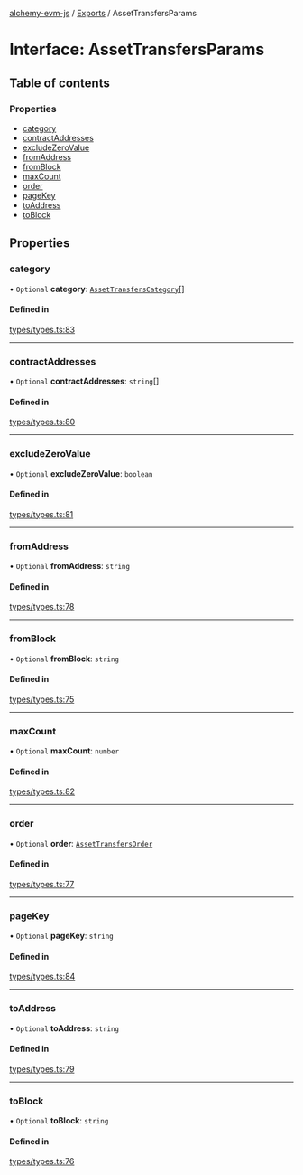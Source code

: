 [alchemy-evm-js](../README.md) / [Exports](../modules.md) / AssetTransfersParams

# Interface: AssetTransfersParams

## Table of contents

### Properties

- [category](AssetTransfersParams.md#category)
- [contractAddresses](AssetTransfersParams.md#contractaddresses)
- [excludeZeroValue](AssetTransfersParams.md#excludezerovalue)
- [fromAddress](AssetTransfersParams.md#fromaddress)
- [fromBlock](AssetTransfersParams.md#fromblock)
- [maxCount](AssetTransfersParams.md#maxcount)
- [order](AssetTransfersParams.md#order)
- [pageKey](AssetTransfersParams.md#pagekey)
- [toAddress](AssetTransfersParams.md#toaddress)
- [toBlock](AssetTransfersParams.md#toblock)

## Properties

### category

• `Optional` **category**: [`AssetTransfersCategory`](../enums/AssetTransfersCategory.md)[]

#### Defined in

[types/types.ts:83](https://github.com/alchemyplatform/exploring-pioneer/blob/53a912f/src/types/types.ts#L83)

___

### contractAddresses

• `Optional` **contractAddresses**: `string`[]

#### Defined in

[types/types.ts:80](https://github.com/alchemyplatform/exploring-pioneer/blob/53a912f/src/types/types.ts#L80)

___

### excludeZeroValue

• `Optional` **excludeZeroValue**: `boolean`

#### Defined in

[types/types.ts:81](https://github.com/alchemyplatform/exploring-pioneer/blob/53a912f/src/types/types.ts#L81)

___

### fromAddress

• `Optional` **fromAddress**: `string`

#### Defined in

[types/types.ts:78](https://github.com/alchemyplatform/exploring-pioneer/blob/53a912f/src/types/types.ts#L78)

___

### fromBlock

• `Optional` **fromBlock**: `string`

#### Defined in

[types/types.ts:75](https://github.com/alchemyplatform/exploring-pioneer/blob/53a912f/src/types/types.ts#L75)

___

### maxCount

• `Optional` **maxCount**: `number`

#### Defined in

[types/types.ts:82](https://github.com/alchemyplatform/exploring-pioneer/blob/53a912f/src/types/types.ts#L82)

___

### order

• `Optional` **order**: [`AssetTransfersOrder`](../enums/AssetTransfersOrder.md)

#### Defined in

[types/types.ts:77](https://github.com/alchemyplatform/exploring-pioneer/blob/53a912f/src/types/types.ts#L77)

___

### pageKey

• `Optional` **pageKey**: `string`

#### Defined in

[types/types.ts:84](https://github.com/alchemyplatform/exploring-pioneer/blob/53a912f/src/types/types.ts#L84)

___

### toAddress

• `Optional` **toAddress**: `string`

#### Defined in

[types/types.ts:79](https://github.com/alchemyplatform/exploring-pioneer/blob/53a912f/src/types/types.ts#L79)

___

### toBlock

• `Optional` **toBlock**: `string`

#### Defined in

[types/types.ts:76](https://github.com/alchemyplatform/exploring-pioneer/blob/53a912f/src/types/types.ts#L76)
